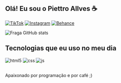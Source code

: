 ## Olá! Eu sou o Piettro Allves ☕

[![TikTok](https://img.shields.io/badge/TikTok-000000?style=for-the-badge&logo=tiktok&logoColor=white)]()
[![Instagram](https://img.shields.io/badge/Instagram-E4405F?style=for-the-badge&logo=instagram&logoColor=white)]()
[![Behance](https://img.shields.io/badge/-Behance-blue?style=for-the-badge&logo=behance&logoColor=white)]()

![Fraga GitHub stats](https://github-readme-stats.vercel.app/api?username=devfraga&show_icons=true&theme=dracula&count_private=true)

## Tecnologias que eu uso no meu dia

<div style="display: inline_block">
  <img align="center" alt="html5" src="https://img.shields.io/badge/HTML5-E34F26?style=for-the-badge&logo=html5&logoColor=white" />
  <img align="center" alt="css" src="https://img.shields.io/badge/CSS3-1572B6?style=for-the-badge&logo=css3&logoColor=white" />
  <img align="center" alt="js" src="https://img.shields.io/badge/JavaScript-F7DF1E?style=for-the-badge&logo=javascript&logoColor=black" />
</div><br/>

Apaixonado por programação e por café ;)
